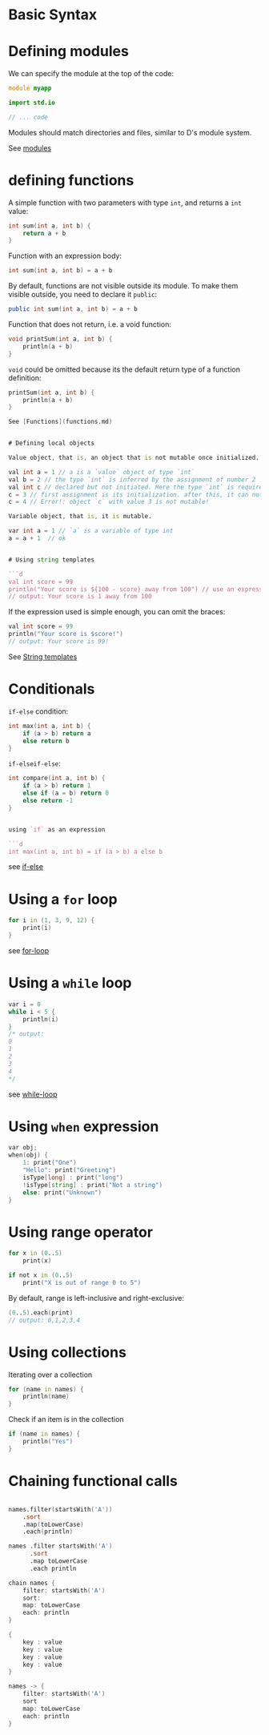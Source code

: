 # Basic Syntax

# Defining modules

We can specify the module at the top of the code:

```d
module myapp

import std.io

// ... code
```

Modules should match directories and files, similar to D's module system.

See [modules](modules.md)

# defining functions

A simple function with two parameters with type `int`, and returns a `int` value:

```d
int sum(int a, int b) {
	return a + b
}
```

Function with an expression body:

```d
int sum(int a, int b) = a + b
```

By default, functions are not visible outside its module. 
To make them visible outside, you need to declare it `public`:

```d
public int sum(int a, int b) = a + b
```

Function that does not return, i.e. a void function:

```d
void printSum(int a, int b) {
	println(a + b)
}
```

`void` could be omitted because its the default return type of a function definition:

```d
printSum(int a, int b) {
	println(a + b)
}

See [Functions](functions.md)


# Defining local objects

Value object, that is, an object that is not mutable once initialized.

val int a = 1 // a is a `value` object of type `int`
val b = 2 // the type `int` is inferred by the assignment of number 2
val int c // declared but not initiated. Here the type `int` is required because there is no value to infer
c = 3 // first assignment is its initialization. after this, it can not be modified
c = 4 // Error!: object `c` with value 3 is not mutable!

Variable object, that is, it is mutable.

var int a = 1 // `a` is a variable of type int
a = a + 1  // ok


# Using string templates

```d
val int score = 99
println("Your score is ${100 - score} away from 100") // use an expression in `${..}` inline block.
// output: Your score is 1 away from 100
```

If the expression used is simple enough, you can omit the braces:

```d
val int score = 99
println("Your score is $score!")
// output: Your score is 99!
```

See [String templates](string-templates.md)

# Conditionals

`if-else` condition:

```d
int max(int a, int b) {
	if (a > b) return a
	else return b
}
```

`if-elseif-else`:

```d
int compare(int a, int b) {
	if (a > b) return 1
	else if (a = b) return 0
	else return -1
}


using `if` as an expression

```d
int max(int a, int b) = if (a > b) a else b
```

see [if-else](if-else.md)


# Using a `for` loop

```d
for i in (1, 3, 9, 12) {
	print(i)
}
```

see [for-loop](control-flow.md#for-loop)

# Using a `while` loop

```d
var i = 0
while i < 5 {
	println(i)
}
/* output: 
0
1
2
3
4
*/
```

see [while-loop](while-loop.md)

# Using `when` expression

```d
var obj;
when(obj) {
	1: print("One")
	"Hello": print("Greeting")
	isType[long] : print("long")
	!isType[string] : print("Not a string")
	else: print("Unknown")
}
```

# Using range operator

```d
for x in (0..5)
	print(x)

if not x in (0..5)
	print("X is out of range 0 to 5")
```

By default, range is left-inclusive and right-exclusive:

```d
(0..5).each(print)
// output: 0,1,2,3,4
```

# Using collections

Iterating over a collection

```d
for (name in names) {
	println(name)
}
```

Check if an item is in the collection

```d
if (name in names) {
	println("Yes")
}
```

# Chaining functional calls

```d

names.filter(startsWith('A'))
	.sort
	.map(toLowerCase)
	.each(println) 

names .filter startsWith('A')
	  .sort
	  .map toLowerCase
	  .each println

chain names {
	filter: startsWith('A')
	sort:
	map: toLowerCase
	each: println
}

{
	key : value
	key : value
	key : value
	key : value
}

names -> {
	filter: startsWith('A')
	sort
	map: toLowerCase
	each: println
}


```
